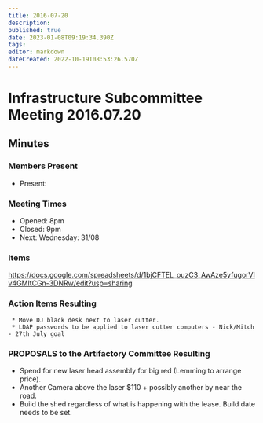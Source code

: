 ```yaml
---
title: 2016-07-20
description: 
published: true
date: 2023-01-08T09:19:34.390Z
tags: 
editor: markdown
dateCreated: 2022-10-19T08:53:26.570Z
---
```


# Infrastructure Subcommittee Meeting 2016.07.20

## Minutes

### Members Present

-   Present:

### Meeting Times

-   Opened: 8pm
-   Closed: 9pm
-   Next: Wednesday: 31/08

### Items

<https://docs.google.com/spreadsheets/d/1bjCFTEL_ouzC3_AwAze5yfugorVlv4GMltCGn-3DNRw/edit?usp=sharing>

### Action Items Resulting

     * Move DJ black desk next to laser cutter.
     * LDAP passwords to be applied to laser cutter computers - Nick/Mitch - 27th July goal

### PROPOSALS to the Artifactory Committee Resulting

-   Spend for new laser head assembly for big red (Lemming to arrange price).
-   Another Camera above the laser \$110 + possibly another by near the road.
-   Build the shed regardless of what is happening with the lease. Build date needs to be set.
